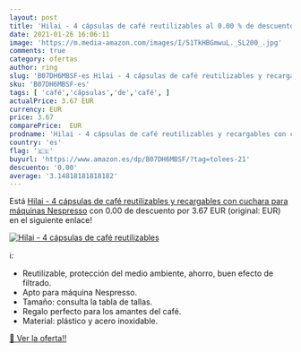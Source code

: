 ```yaml
---
layout: post
title: 'Hilai - 4 cápsulas de café reutilizables al 0.00 % de descuento'
date: 2021-01-26 16:06:11
image: 'https://m.media-amazon.com/images/I/51TkHBGmwuL._SL200_.jpg'
comments: true
category: ofertas
author: ring
slug: 'B07DH6MBSF-es Hilai - 4 cápsulas de café reutilizables y recargables con...'
sku: 'B07DH6MBSF-es'
tags: [ 'café','cápsulas','de','café', ]
actualPrice: 3.67 EUR
currency: EUR
price: 3.67
comparePrice:  EUR
prodname: 'Hilai - 4 cápsulas de café reutilizables y recargables con cuchara para máquinas Nespresso'
country: 'es'
flag: '🇪🇸'
buyurl: 'https://www.amazon.es/dp/B07DH6MBSF/?tag=tolees-21'
descuento: '0.00'
average: '3.14818181818182'
---
```


Está [Hilai - 4 cápsulas de café reutilizables y recargables con cuchara para máquinas Nespresso](https://www.amazon.es/dp/B07DH6MBSF/?tag=tolees-21) con 0.00 de descuento por 3.67 EUR (original:  EUR) en el siguiente enlace!

[![Hilai - 4 cápsulas de café reutilizables](https://m.media-amazon.com/images/I/51TkHBGmwuL._SL200_.jpg)](https://www.amazon.es/dp/B07DH6MBSF/?tag=tolees-21)

ℹ️:

- Reutilizable, protección del medio ambiente, ahorro, buen efecto de filtrado.
- Apto para máquina Nespresso.
- Tamaño: consulta la tabla de tallas.
- Regalo perfecto para los amantes del café.
- Material: plástico y acero inoxidable.

[🛒 Ver la oferta!!](https://www.amazon.es/dp/B07DH6MBSF/?tag=tolees-21)

